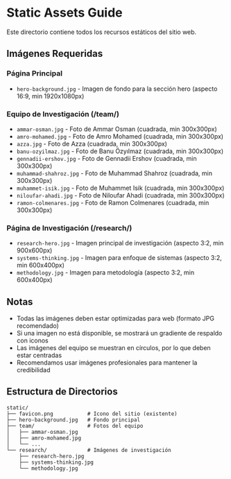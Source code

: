 # Static Assets Guide

Este directorio contiene todos los recursos estáticos del sitio web. 

## Imágenes Requeridas

### Página Principal
- `hero-background.jpg` - Imagen de fondo para la sección hero (aspecto 16:9, min 1920x1080px)

### Equipo de Investigación (/team/)
- `ammar-osman.jpg` - Foto de Ammar Osman (cuadrada, min 300x300px)
- `amro-mohamed.jpg` - Foto de Amro Mohamed (cuadrada, min 300x300px)
- `azza.jpg` - Foto de Azza (cuadrada, min 300x300px)
- `banu-ozyilmaz.jpg` - Foto de Banu Özyılmaz (cuadrada, min 300x300px)
- `gennadii-ershov.jpg` - Foto de Gennadii Ershov (cuadrada, min 300x300px)
- `muhammad-shahroz.jpg` - Foto de Muhammad Shahroz (cuadrada, min 300x300px)
- `muhammet-isik.jpg` - Foto de Muhammet Isik (cuadrada, min 300x300px)
- `niloufar-ahadi.jpg` - Foto de Niloufar Ahadi (cuadrada, min 300x300px)
- `ramon-colmenares.jpg` - Foto de Ramon Colmenares (cuadrada, min 300x300px)

### Página de Investigación (/research/)
- `research-hero.jpg` - Imagen principal de investigación (aspecto 3:2, min 900x600px)
- `systems-thinking.jpg` - Imagen para enfoque de sistemas (aspecto 3:2, min 600x400px)
- `methodology.jpg` - Imagen para metodología (aspecto 3:2, min 600x400px)

## Notas

- Todas las imágenes deben estar optimizadas para web (formato JPG recomendado)
- Si una imagen no está disponible, se mostrará un gradiente de respaldo con iconos
- Las imágenes del equipo se muestran en círculos, por lo que deben estar centradas
- Recomendamos usar imágenes profesionales para mantener la credibilidad

## Estructura de Directorios

```
static/
├── favicon.png           # Icono del sitio (existente)
├── hero-background.jpg   # Fondo principal
├── team/                 # Fotos del equipo
│   ├── ammar-osman.jpg
│   ├── amro-mohamed.jpg
│   └── ...
└── research/             # Imágenes de investigación
    ├── research-hero.jpg
    ├── systems-thinking.jpg
    └── methodology.jpg
```

